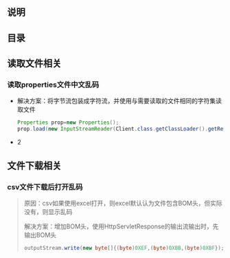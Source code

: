 ## 说明

## 目录

## 读取文件相关

### 读取properties文件中文乱码

- 解决方案：将字节流包装成字符流，并使用与需要读取的文件相同的字符集读取文件

  ```java
  Properties prop=new Properties();         
  prop.load(new InputStreamReader(Client.class.getClassLoader().getResourceAsStream("config.properties"), "UTF-8"));   
  ```

- 2

## 文件下载相关

### csv文件下载后打开乱码

> 原因：csv如果使用excel打开，则excel默认认为文件包含BOM头，但实际没有，则显示乱码
>
> 解决方案：增加BOM头，使用HttpServletResponse的输出流输出时，先输出BOM头
>
> ```java
> outputStream.write(new byte[]{(byte)0XEF,(byte)0XBB,(byte)0XBF});
> ```
>
> 